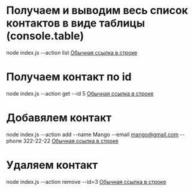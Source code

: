 # Получаем и выводим весь список контактов в виде таблицы (console.table)
node index.js --action list
[Обычная ссылка в строке](https://ibb.co/fx2Gfbq) 

# Получаем контакт по id
node index.js --action get --id 5
[Обычная ссылка в строке](https://ibb.co/WPZDsGh)

# Добавялем контакт
node index.js --action add --name Mango --email mango@gmail.com --phone 322-22-22
[Обычная ссылка в строке](https://ibb.co/xsSwKVw)

# Удаляем контакт
node index.js --action remove --id=3
[Обычная ссылка в строке](https://ibb.co/0s16Bjv)





